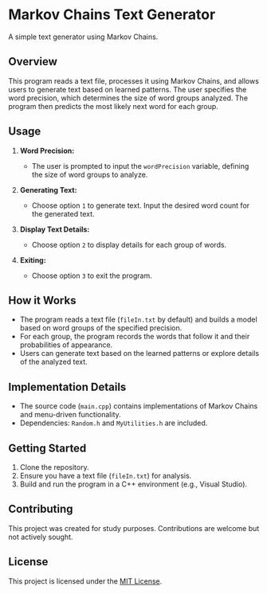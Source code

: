 # Markov Chains Text Generator

A simple text generator using Markov Chains.

## Overview

This program reads a text file, processes it using Markov Chains, and allows users to generate text based on learned patterns. The user specifies the word precision, which determines the size of word groups analyzed. The program then predicts the most likely next word for each group.

## Usage

1. **Word Precision:**
   - The user is prompted to input the `wordPrecision` variable, defining the size of word groups to analyze.

2. **Generating Text:**
   - Choose option `1` to generate text. Input the desired word count for the generated text.

3. **Display Text Details:**
   - Choose option `2` to display details for each group of words.
   
4. **Exiting:**
   - Choose option `3` to exit the program.

## How it Works

- The program reads a text file (`fileIn.txt` by default) and builds a model based on word groups of the specified precision.
- For each group, the program records the words that follow it and their probabilities of appearance.
- Users can generate text based on the learned patterns or explore details of the analyzed text.

## Implementation Details

- The source code (`main.cpp`) contains implementations of Markov Chains and menu-driven functionality.
- Dependencies: `Random.h` and `MyUtilities.h` are included.

## Getting Started

1. Clone the repository.
2. Ensure you have a text file (`fileIn.txt`) for analysis.
3. Build and run the program in a C++ environment (e.g., Visual Studio).

## Contributing

This project was created for study purposes. Contributions are welcome but not actively sought.

## License

This project is licensed under the [MIT License](LICENSE).
